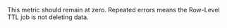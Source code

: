 This metric should remain at zero. Repeated errors means the Row-Level TTL job is not deleting data.